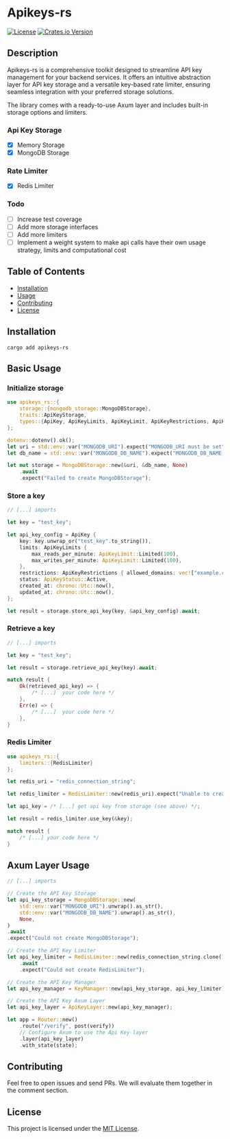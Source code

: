 # Apikeys-rs

[![License](https://img.shields.io/badge/license-MIT-blue.svg)](LICENSE)
[![Crates.io Version](https://img.shields.io/crates/v/apikeys-rs)](https://crates.io/crates/apikeys-rs)

## Description

Apikeys-rs is a comprehensive toolkit designed to streamline API key management for your backend services. It offers an intuitive abstraction layer for API key storage and a versatile key-based rate limiter, ensuring seamless integration with your preferred storage solutions.

The library comes with a ready-to-use Axum layer and includes built-in storage options and limiters.

### Api Key Storage
- [x] Memory Storage
- [x] MongoDB Storage

### Rate Limiter
- [x] Redis Limiter

### Todo
- [ ] Increase test coverage
- [ ] Add more storage interfaces
- [ ] Add more limiters
- [ ] Implement a weight system to make api calls have their own usage strategy, limits and computational cost

## Table of Contents

- [Installation](#installation)
- [Usage](#usage)
- [Contributing](#contributing)
- [License](#license)

## Installation

```
cargo add apikeys-rs
```

## Basic Usage

### Initialize storage
```rust
use apikeys_rs::{
    storage::{mongodb_storage::MongoDBStorage},
    traits::ApiKeyStorage,
    types::{ApiKey, ApiKeyLimits, ApiKeyLimit, ApiKeyRestrictions, ApiKeyStatus}
};

dotenv::dotenv().ok();
let uri = std::env::var("MONGODB_URI").expect("MONGODB_URI must be set");
let db_name = std::env::var("MONGODB_DB_NAME").expect("MONGODB_DB_NAME must be set");

let mut storage = MongoDBStorage::new(&uri, &db_name, None)
    .await
    .expect("Failed to create MongoDBStorage");
```

### Store a key
```rust
// [...] imports

let key = "test_key";

let api_key_config = ApiKey {
    key: key.unwrap_or("test_key".to_string()),
    limits: ApiKeyLimits {
        max_reads_per_minute: ApiKeyLimit::Limited(100),
        max_writes_per_minute: ApiKeyLimit::Limited(100),
    },
    restrictions: ApiKeyRestrictions { allowed_domains: vec!["example.com".to_string()] },
    status: ApiKeyStatus::Active,
    created_at: chrono::Utc::now(),
    updated_at: chrono::Utc::now(),
};

let result = storage.store_api_key(key, &api_key_config).await;
```

### Retrieve a key
```rust
// [...] imports

let key = "test_key";

let result = storage.retrieve_api_key(key).await;

match result {
    Ok(retrieved_api_key) => {
        /* [...]  your code here */
    },
    Err(e) => {
        /* [...]  your code here */
    },
}
```

### Redis Limiter
```rust
use apikeys_rs::{
    limiters::{RedisLimiter}
};

let redis_uri = "redis_connection_string";

let redis_limiter = RedisLimiter::new(redis_uri).expect("Unable to create redis limiter");

let api_key = /* [...] get api key from storage (see above) */;

let result = redis_limiter.use_key(&key);

match result {
    /* [...] your code here */
}

```

## Axum Layer Usage

```rust
// [...] imports

// Create the API Key Storage
let api_key_storage = MongoDBStorage::new(
    std::env::var("MONGODB_URI").unwrap().as_str(),
    std::env::var("MONGODB_DB_NAME").unwrap().as_str(),
    None,
)
.await
.expect("Could not create MongoDBStorage");

// Create the API Key Limiter
let api_key_limiter = RedisLimiter::new(redis_connection_string.clone().as_str())
    .await
    .expect("Could not create RedisLimiter");

// Create the API Key Manager
let api_key_manager = KeyManager::new(api_key_storage, api_key_limiter);

// Create the API Key Axum Layer
let api_key_layer = ApiKeyLayer::new(api_key_manager);

let app = Router::new()
    .route("/verify", post(verify))
    // Configure Axum to use the Api Key layer
    .layer(api_key_layer)
    .with_state(state);

```

## Contributing

Feel free to open issues and send PRs. We will evaluate them together in the comment section.

## License

This project is licensed under the [MIT License](LICENSE).
